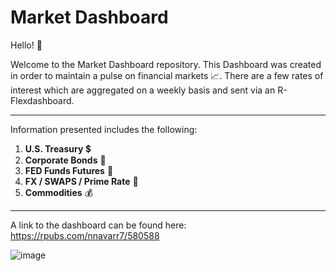 # Market Dashboard

Hello! &#128075;

Welcome to the Market Dashboard repository. This Dashboard was created in order to maintain a pulse on financial markets 	&#128200;. There are a few rates of interest which are aggregated on a weekly basis and sent via an R-Flexdashboard.

---
Information presented includes the following:

1. **U.S. Treasury** 	&#128178;
2. **Corporate Bonds** 	&#128188;
3. **FED Funds Futures** 	&#127974;
4. **FX / SWAPS / Prime Rate** &#128177;
5. **Commodities** &#128176;
---

A link to the dashboard can be found here: https://rpubs.com/nnavarr7/580588

![image](https://user-images.githubusercontent.com/35978725/98082124-76ca4700-1e35-11eb-9d35-a4f0a980dbe4.png)
